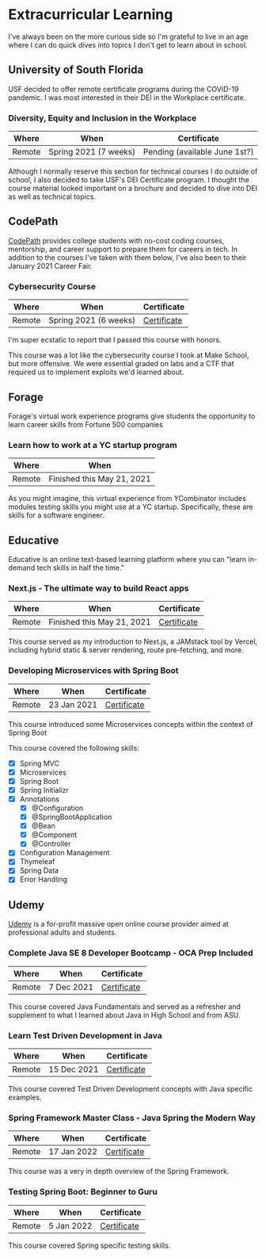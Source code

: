 # Extracurricular Learning

I've always been on the more curious side so I'm grateful to live in an age where I can do quick dives into topics I don't get to learn about in school.

## University of South Florida

USF decided to offer remote certificate programs during the COVID-19 pandemic. I was most interested in their DEI in the Workplace certificate.

### Diversity, Equity and Inclusion in the Workplace

| Where | When | Certificate |
| ----- | ---- | ----------- |
| Remote | Spring 2021 (7 weeks) | Pending (available June 1st?) |

Although I normally reserve this section for technical courses I do outside of school, I also decided to take USF's DEI Certificate program. I thought the course material looked important on a brochure and decided to dive into DEI as well as technical topics.

## CodePath

[CodePath](https://codepath.org) provides college students with no-cost coding courses, mentorship, and career support to prepare them for careers in tech. In addition to the courses I've taken with them below, I've also been to their January 2021 Career Fair.

### Cybersecurity Course

| Where | When | Certificate |
| ----- | ---- | ----------- |
| Remote | Spring 2021 (6 weeks) | [Certificate](https://drive.google.com/file/d/1Ts4VAinZkkP7vmHtV6C37Vif4QmYAtBf/view) |

I'm super ecstatic to report that I passed this course with honors.

This course was a lot like the cybersecurity course I took at Make School, but more offensive. We were essential graded on labs and a CTF that required us to implement exploits we'd learned about.

## Forage

Forage's virtual work experience programs give students the opportunity to learn career skills from Fortune 500 companies

### Learn how to work at a YC startup program

| Where | When |
| ----- | ---- |
| Remote | Finished this May 21, 2021 |

As you might imagine, this virtual experience from YCombinator includes modules testing skills you might use at a YC startup. Specifically, these are skills for a software engineer.

## Educative

Educative is an online text-based learning platform where you can "learn in-demand tech skills in half the time."

### Next.js - The ultimate way to build React apps

| Where | When | Certificate |
| ----- | ---- | ----------- |
| Remote | Finished this May 21, 2021 | [Certificate](https://www.educative.io/verify-certificate/OZwK42rwEGMswGrD4yv8Z3FWLlJgzQRxKUB) |

This course served as my introduction to Next.js, a JAMstack tool by Vercel, including hybrid static & server rendering, route pre-fetching, and more.

### Developing Microservices with Spring Boot

| Where | When | Certificate |
| ----- | ---- | ----------- |
| Remote | 23 Jan 2021 | [Certificate](https://www.educative.io/verify-certificate/mErN2YBxwERC6J3mmmw5kwC4A0Vz1jEgRu8) |

This course introduced some Microservices concepts within the context of Spring Boot

This course covered the following skills:
 - [x] Spring MVC
 - [x] Microservices
 - [x] Spring Boot
 - [x] Spring Initializr
 - [x] Annotations
   - [x] @Configuration
   - [x] @SpringBootApplication
   - [x] @Bean
   - [x] @Component
   - [x] @Controller
 - [x] Configuration Management
 - [x] Thymeleaf
 - [x] Spring Data
 - [x] Error Handling

## Udemy

[Udemy](https://udemy.com) is a for-profit massive open online course provider aimed at professional adults and students.

### Complete Java SE 8 Developer Bootcamp - OCA Prep Included

| Where | When | Certificate |
| ----- | ---- | ----------- |
| Remote | 7 Dec 2021 | [Certificate](https://www.udemy.com/certificate/UC-2f9f7d84-1744-4890-9d8b-895c43d0474e/?utm_campaign=email&utm_source=sendgrid.com&utm_medium=email) |

This course covered Java Fundamentals and served as a refresher and supplement to what I learned about Java in High School and from ASU.

### Learn Test Driven Development in Java

| Where | When | Certificate |
| ----- | ---- | ----------- |
| Remote | 15 Dec 2021 | [Certificate](https://www.udemy.com/certificate/UC-9381d255-eba4-4673-9321-81783d031f6b/) |

This course covered Test Driven Development concepts with Java specific examples.

### Spring Framework Master Class - Java Spring the Modern Way

| Where | When | Certificate |
| ----- | ---- | ----------- |
| Remote | 17 Jan 2022 | [Certificate](https://www.udemy.com/certificate/UC-67b5e18a-235b-4433-b7b9-09af290feeaa/) |

This course was a very in depth overview of the Spring Framework.

### Testing Spring Boot: Beginner to Guru

| Where | When | Certificate |
| ----- | ---- | ----------- |
| Remote | 5 Jan 2022 | [Certificate](https://www.udemy.com/certificate/UC-30638d04-87b1-4a39-b05e-215ba91c55bb/) |

This course covered Spring specific testing skills.